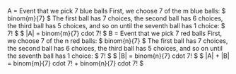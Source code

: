 A = Event that we pick 7 blue balls
First, we choose 7 of the m blue balls: $ binom{m}{7} $
The first ball has 7 choices, the second ball has 6 choices, the third ball has 5 choices, and so on until the seventh ball has 1 choice: $ 7! $
$ |A| = binom{m}{7} cdot 7! $
B = Event that we pick 7 red balls
First, we choose 7 of the n red balls: $ binom{n}{7} $
The first ball has 7 choices, the second ball has 6 choices, the third ball has 5 choices, and so on until the seventh ball has 1 choice: $ 7! $
$ |B| = binom{n}{7} cdot 7! $
$ |A| + |B| = binom{m}{7} cdot 7! + binom{n}{7} cdot 7! $
